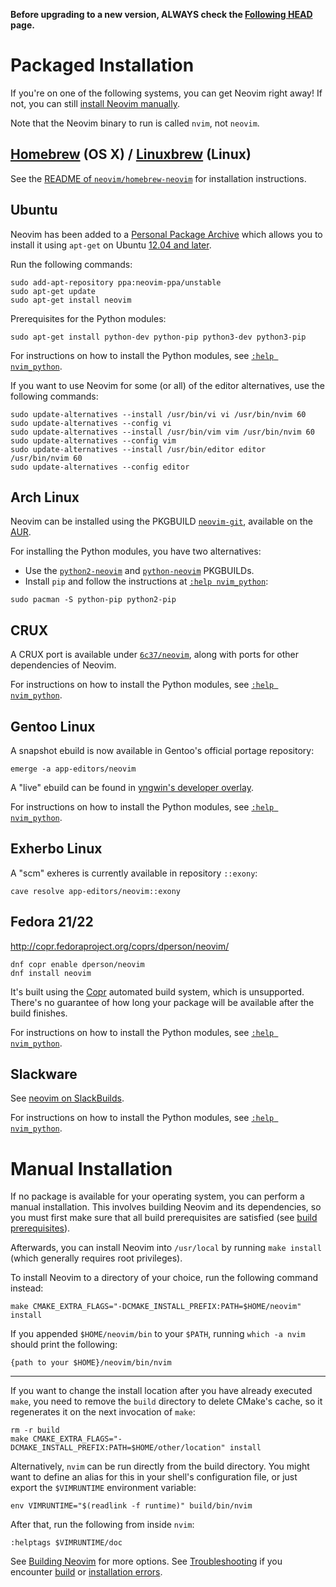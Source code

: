 **Before upgrading to a new version, ALWAYS check the [Following HEAD](Following-HEAD) page.**

# Packaged Installation

If you're on one of the following systems, you can get Neovim right away!
If not, you can still [install Neovim manually](#manual-installation).

Note that the Neovim binary to run is called `nvim`, not `neovim`.

## [Homebrew](http://brew.sh) (OS X) / [Linuxbrew](http://brew.sh/linuxbrew/) (Linux)

See the [README of `neovim/homebrew-neovim`](https://github.com/neovim/homebrew-neovim/blob/master/README.md) for installation instructions.

## Ubuntu

Neovim has been added to a [Personal Package Archive](https://launchpad.net/~neovim-ppa/+archive/ubuntu/unstable) which allows you to install it using `apt-get` on Ubuntu [12.04 and later](https://wiki.ubuntu.com/Releases).

Run the following commands:

```
sudo add-apt-repository ppa:neovim-ppa/unstable
sudo apt-get update
sudo apt-get install neovim
```

Prerequisites for the Python modules:

```
sudo apt-get install python-dev python-pip python3-dev python3-pip
```

For instructions on how to install the Python modules, see [`:help nvim_python`](http://neovim.io/doc/user/nvim_python.html).

If you want to use Neovim for some (or all) of the editor alternatives, use the following commands:

```
sudo update-alternatives --install /usr/bin/vi vi /usr/bin/nvim 60
sudo update-alternatives --config vi
sudo update-alternatives --install /usr/bin/vim vim /usr/bin/nvim 60
sudo update-alternatives --config vim
sudo update-alternatives --install /usr/bin/editor editor /usr/bin/nvim 60
sudo update-alternatives --config editor
```

## Arch Linux

Neovim can be installed using the PKGBUILD [`neovim-git`](https://aur.archlinux.org/packages/neovim-git), available on the [AUR](https://wiki.archlinux.org/index.php/Arch_User_Repository).

For installing the Python modules, you have two alternatives:

 * Use the [`python2-neovim`](https://aur.archlinux.org/packages/python2-neovim) and [`python-neovim`](https://aur.archlinux.org/packages/python-neovim) PKGBUILDs.
 * Install `pip` and follow the instructions at [`:help nvim_python`](http://neovim.io/doc/user/nvim_python.html):

```
sudo pacman -S python-pip python2-pip
```

## CRUX

A CRUX port is available under [`6c37/neovim`](https://github.com/6c37/crux-ports), along with ports for other dependencies of Neovim.

For instructions on how to install the Python modules, see [`:help nvim_python`](http://neovim.io/doc/user/nvim_python.html).

## Gentoo Linux

A snapshot ebuild is now available in Gentoo's official portage repository:

```
emerge -a app-editors/neovim
```

A "live" ebuild can be found in [yngwin's developer overlay](http://cgit.gentooexperimental.org/dev/yngwin.git/tree/app-editors/neovim).

For instructions on how to install the Python modules, see [`:help nvim_python`](http://neovim.io/doc/user/nvim_python.html).

## Exherbo Linux

A "scm" exheres is currently available in repository `::exony`:

```
cave resolve app-editors/neovim::exony
```

## Fedora 21/22
 
http://copr.fedoraproject.org/coprs/dperson/neovim/

```
dnf copr enable dperson/neovim
dnf install neovim
```

It's built using the [Copr](https://copr.fedoraproject.org/) automated build system, which is unsupported. There's no guarantee of how long your package will be available after the build finishes.

For instructions on how to install the Python modules, see [`:help nvim_python`](http://neovim.io/doc/user/nvim_python.html).

## Slackware

See [neovim on SlackBuilds](http://slackbuilds.org/apps/neovim/).

For instructions on how to install the Python modules, see [`:help nvim_python`](http://neovim.io/doc/user/nvim_python.html).

# Manual Installation

If no package is available for your operating system, you can perform a manual installation. This involves building Neovim and its dependencies, so you must first make sure that all build prerequisites are satisfied (see [build prerequisites](Building-Neovim#build-prerequisites)).

Afterwards, you can install Neovim into `/usr/local` by running `make install` (which generally requires root privileges).

To install Neovim to a directory of your choice, run the following command instead:

```
make CMAKE_EXTRA_FLAGS="-DCMAKE_INSTALL_PREFIX:PATH=$HOME/neovim" install
```

If you appended `$HOME/neovim/bin` to your `$PATH`, running `which -a nvim` should print the following:

```
{path to your $HOME}/neovim/bin/nvim
```

--------------

If you want to change the install location after you have already executed `make`, you need to remove the `build` directory to delete CMake's cache, so it regenerates it on the next invocation of `make`:

```
rm -r build
make CMAKE_EXTRA_FLAGS="-DCMAKE_INSTALL_PREFIX:PATH=$HOME/other/location" install
```

Alternatively, `nvim` can be run directly from the build directory. You might want to define an alias for this in your shell's configuration file, or just export the `$VIMRUNTIME` environment variable:

```
env VIMRUNTIME="$(readlink -f runtime)" build/bin/nvim
```

After that, run the following from inside `nvim`:

```vim
:helptags $VIMRUNTIME/doc
```

See [Building Neovim](Building-Neovim) for more options. See [Troubleshooting](Troubleshooting) if you encounter [build](Troubleshooting#build-issues) or [installation errors](Troubleshooting#installation-issues).